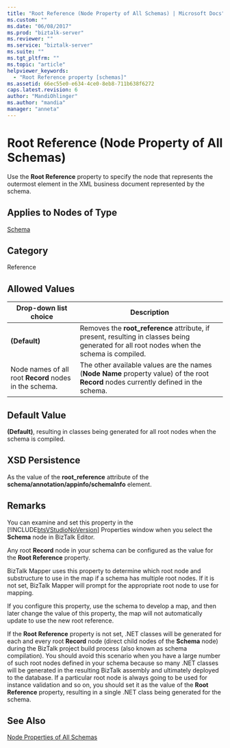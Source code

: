```yaml
---
title: "Root Reference (Node Property of All Schemas) | Microsoft Docs"
ms.custom: ""
ms.date: "06/08/2017"
ms.prod: "biztalk-server"
ms.reviewer: ""
ms.service: "biztalk-server"
ms.suite: ""
ms.tgt_pltfrm: ""
ms.topic: "article"
helpviewer_keywords: 
  - "Root Reference property [schemas]"
ms.assetid: 66ec55e0-e634-4ce0-8eb8-711b638f6272
caps.latest.revision: 6
author: "MandiOhlinger"
ms.author: "mandia"
manager: "anneta"
---
```

# Root Reference (Node Property of All Schemas)
Use the **Root Reference** property to specify the node that represents the outermost element in the XML business document represented by the schema.  
  
## Applies to Nodes of Type  
 [Schema](../core/schema-node-properties.md)  
  
## Category  
 Reference  
  
## Allowed Values  
  
|Drop-down list choice|Description|  
|----------------------------|-----------------|  
|**(Default)**|Removes the **root_reference** attribute, if present, resulting in classes being generated for all root nodes when the schema is compiled.|  
|Node names of all root **Record** nodes in the schema.|The other available values are the names (**Node Name** property value) of the root **Record** nodes currently defined in the schema.|  
  
## Default Value  
 **(Default)**, resulting in classes being generated for all root nodes when the schema is compiled.  
  
## XSD Persistence  
 As the value of the **root_reference** attribute of the **schema/annotation/appinfo/schemaInfo** element.  
  
## Remarks  
 You can examine and set this property in the [!INCLUDE[btsVStudioNoVersion](../includes/btsvstudionoversion-md.md)] Properties window when you select the **Schema** node in BizTalk Editor.  
  
 Any root **Record** node in your schema can be configured as the value for the **Root Reference** property.  
  
 BizTalk Mapper uses this property to determine which root node and substructure to use in the map if a schema has multiple root nodes. If it is not set, BizTalk Mapper will prompt for the appropriate root node to use for mapping.  
  
 If you configure this property, use the schema to develop a map, and then later change the value of this property, the map will not automatically update to use the new root reference.  
  
 If the **Root Reference** property is not set, .NET classes will be generated for each and every root **Record** node (direct child nodes of the **Schema** node) during the BizTalk project build process (also known as schema compilation). You should avoid this scenario when you have a large number of such root nodes defined in your schema because so many .NET classes will be generated in the resulting BizTalk assembly and ultimately deployed to the database. If a particular root node is always going to be used for instance validation and so on, you should set it as the value of the **Root Reference** property, resulting in a single .NET class being generated for the schema.  
  
## See Also  
 [Node Properties of All Schemas](../core/node-properties-of-all-schemas.md)